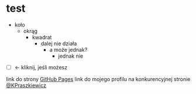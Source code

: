 # test
- koło
  - okrąg
    - kwadrat
      - dalej nie działa
         - a może jednak?
            - jednak nie
        
- [ ] <- kliknij, jeśli możesz

link do strony [GitHub Pages](https://kpraszkiewicz.github.io/)
link do mojego profilu na konkurencyjnej stronie [@KPraszkiewicz](https://gitlab.com/KPraszkiewicz)
